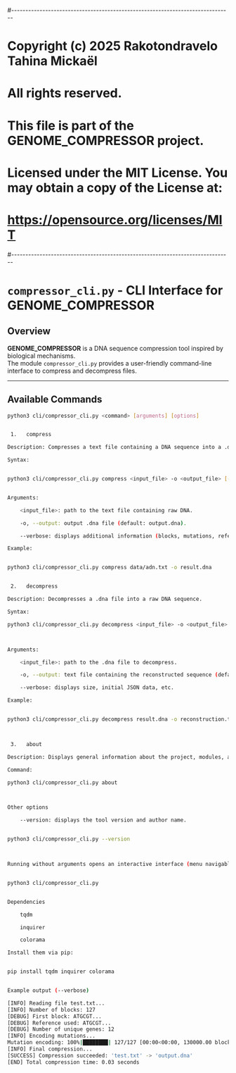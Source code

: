 #------------------------------------------------------------------------------

# Copyright (c) 2025 Rakotondravelo Tahina Mickaël
# All rights reserved.
#
# This file is part of the GENOME_COMPRESSOR project.
#
# Licensed under the MIT License. You may obtain a copy of the License at:
# https://opensource.org/licenses/MIT
#------------------------------------------------------------------------------

# `compressor_cli.py` - CLI Interface for GENOME_COMPRESSOR

## Overview

**GENOME_COMPRESSOR** is a DNA sequence compression tool inspired by biological mechanisms.  
The module `compressor_cli.py` provides a user-friendly command-line interface to compress and decompress files.

---

## Available Commands

```bash
python3 cli/compressor_cli.py <command> [arguments] [options]


 1.   compress

Description: Compresses a text file containing a DNA sequence into a .dna file.

Syntax:


python3 cli/compressor_cli.py compress <input_file> -o <output_file> [--verbose]


Arguments:

    <input_file>: path to the text file containing raw DNA.

    -o, --output: output .dna file (default: output.dna).

    --verbose: displays additional information (blocks, mutations, references, etc.)

Example:


python3 cli/compressor_cli.py compress data/adn.txt -o result.dna


 2.   decompress

Description: Decompresses a .dna file into a raw DNA sequence.

Syntax:

python3 cli/compressor_cli.py decompress <input_file> -o <output_file> [--verbose]



Arguments:

    <input_file>: path to the .dna file to decompress.

    -o, --output: text file containing the reconstructed sequence (default: reconstructed.txt).

    --verbose: displays size, initial JSON data, etc.

Example:


python3 cli/compressor_cli.py decompress result.dna -o reconstruction.txt --verbose



 3.   about

Description: Displays general information about the project, modules, and author.

Command:

python3 cli/compressor_cli.py about



Other options

    --version: displays the tool version and author name.


python3 cli/compressor_cli.py --version



Running without arguments opens an interactive interface (menu navigable via arrow keys/keyboard).


python3 cli/compressor_cli.py


Dependencies

    tqdm

    inquirer

    colorama

Install them via pip:


pip install tqdm inquirer colorama


Example output (--verbose)

[INFO] Reading file test.txt...
[INFO] Number of blocks: 127
[DEBUG] First block: ATGCGT...
[DEBUG] Reference used: ATGCGT...
[DEBUG] Number of unique genes: 12
[INFO] Encoding mutations...
Mutation encoding: 100%|████████| 127/127 [00:00<00:00, 130000.00 blocks/s]
[INFO] Final compression...
[SUCCESS] Compression succeeded: 'test.txt' -> 'output.dna'
[END] Total compression time: 0.03 seconds







